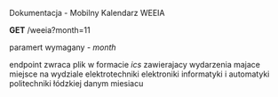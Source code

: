 Dokumentacja - Mobilny Kalendarz WEEIA

**GET** /weeia?month=11

paramert wymagany - _month_

endpoint zwraca plik w formacie _ics_ zawierajacy wydarzenia majace miejsce na wydziale elektrotechniki elektroniki informatyki i automatyki politechniki łódzkiej danym miesiacu  
